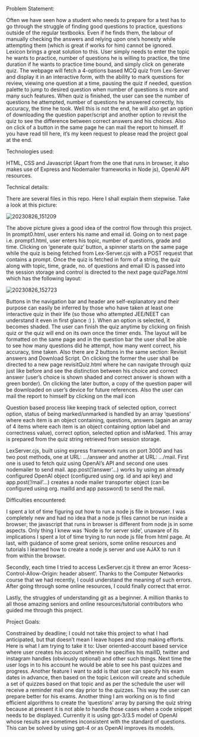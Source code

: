 Problem Statement:

Often we have seen how a student who needs to prepare for a test has to go through the struggle of finding good questions to practice, questions outside of the regular textbooks. Even if he finds them, the labour of manually checking the answers and relying upon one’s honesty while attempting them (which is great if works for him) cannot be ignored. Lexicon brings a great solution to this. User simply needs to enter the topic he wants to practice, number of questions he is willing to practice, the time duration if he wants to practice time bound, and simply click on generate quiz. The webpage will fetch a 4-options based MCQ quiz from Lex-Server and display it in an interactive form, with the ability to mark questions for review, viewing one question at a time, pausing the quiz if needed, question palette to jump to desired question when number of questions is more and many such features. When quiz is finished, the user can see the number of questions he attempted, number of questions he answered correctly, his accuracy, the time he took. Well this is not the end, he will also get an option of downloading the question paper/script and another option to revisit the quiz to see the difference between correct answers and his choices. Also on click of a button in the same page he can mail the report to himself. If you have read till here, it’s my keen request to please read the project goal at the end.

Technologies used:

HTML, CSS and Javascript (Apart from the one that runs in browser, it also makes use of Express and Nodemailer frameworks in Node js), OpenAI API resources.

Technical details:

There are several files in this repo. Here I shall explain them stepwise. Take a look at this picture:

![20230826_151209](https://github.com/JConquers/PRepo1/assets/112703837/3eb5989d-df7b-452b-8cb0-2ac47e47da48)

The above picture gives a good idea of the control flow through this project. In prompt0.html, user enters his name and email id. Going on to next page i.e. prompt1.html, user enters his topic, number of questions, grade and time. Clicking on ‘generate quiz’ button, a spinner starts on the same page while the quiz is being fetched from Lex-Server.cjs with a POST request that contains a prompt. Once the quiz is fetched in form of a string, the quiz along with topic, time, grade, no. of questions and email ID is passed into the session storage and control is directed to the next page quizPage.html which has the following layout:

![20230826_152723](https://github.com/JConquers/PRepo1/assets/112703837/c53731e1-615f-42ab-be32-68accc3ec625)

Buttons in the navigation bar and header are self-explanatory and their purpose can easily be inferred by those who have taken at least one interactive quiz in their life (so those who attempted JEE/NEET can understand it even in first glance :) ). When an option is selected, it becomes shaded. The user can finish the quiz anytime by clicking on finish quiz or the quiz will end on its own once the timer ends. The layout will be formatted on the same page and in the question bar the user shall be able to see how many questions did he attempt, how many went correct, his accuracy, time taken. Also there are 2 buttons in the same section: Revisit answers and Download Script. On clicking the former the user shall be directed to a new page revisitQuiz.html where he can navigate through quiz just like before and see the distinction between his choice and correct answer (user’s choice is shown shaded and correct answer is shown with a green border). On clicking the later button, a copy of the question paper will be downloaded on user’s device for future references. Also the user can mail the report to himself by clicking on the mail icon

Question based process like keeping track of selected option, correct option, status of being marked/unmarked is handled by an array ‘questions’ where each item is an object containing, questions, answers (again an array of 4 items where each item is an object containing option label and correctness value), correct option, selected option and isMarked. This array is prepared from the quiz string retrieved from session storage.

LexServer.cjs, built using express framework runs on port 3000 and has two post methods, one at URL: …/answer and another at URL: …/mail. First one is used to fetch quiz using OpenAI’s API and second one uses nodemailer to send mail. app.post(‘/answer’…) works by using an already configured OpenAI object (configured using org. id and api key) and app.post(‘/mail’…) creates a node mailer transporter object (can be configured using org. mailId and app password) to send the mail.

Difficulties encountered:

I spent a lot of time figuring out how to run a node js file in browser. I was completely new and had no idea that a node js files cannot be run inside a browser; the javascript that runs in browser is different from node js in some aspects. Only thing I knew was ‘Node is for server side’, unaware of its implications I spent a lot of time trying to run node js file from html page. At last, with guidance of some great seniors, some online resources and tutorials I learned how to create a node js server and use AJAX to run it from within the browser.

Secondly, each time I tried to access LexServer.cjs it threw an error ‘Acess-Control-Allow-Origin: header absent’. Thanks to the Computer Networks course that we had recently, I could understand the meaning of such errors. After going through some online resources, I could finally correct that error.

Lastly, the struggles of understanding git as a beginner. A million thanks to all those amazing seniors and online resources/tutorial contributors who guided me through this project.

Project Goals:

Constrained by deadline; I could not take this project to what I had anticipated, but that doesn’t mean I leave hopes and stop making efforts. Here is what I am trying to take it to: User oriented-account based service where user creates his account wherein he specifies his mailID, twitter and instagram handles (obviously optional) and other such things. Next time the user logs in to his account he would be able to see his past quizzes and progress. Another feature I want to add is that user can specify his exam dates in advance, then based on the topic Lexicon will create and schedule a set of quizzes based on that topic and as per the schedule the user will receive a reminder mail one day prior to the quizzes. This way the user can prepare better for his exams. Another thing I am working on is to find efficient algorithms to create the ‘questions’ array by parsing the quiz string because at present it is not able to handle those cases when a code snippet needs to be displayed. Currently it is using gpt-3/3.5 model of OpenAI whose results are sometimes inconsistent with the standard of questions. This can be solved by using gpt-4 or as OpenAI improves its models.
   	
